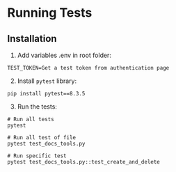 # Running Tests

## Installation

1. Add variables .env in root folder:

```
TEST_TOKEN=Get a test token from authentication page
```

2. Install `pytest` library:

```
pip install pytest==8.3.5
```

3. Run the tests:

```
# Run all tests
pytest

# Run all test of file
pytest test_docs_tools.py

# Run specific test
pytest test_docs_tools.py::test_create_and_delete
```
